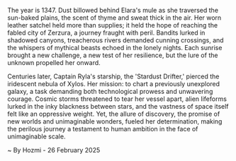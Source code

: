
The year is 1347.  Dust billowed behind Elara's mule as she traversed the sun-baked plains, the scent of thyme and sweat thick in the air.  Her worn leather satchel held more than supplies; it held the hope of reaching the fabled city of Zerzura, a journey fraught with peril. Bandits lurked in shadowed canyons, treacherous rivers demanded cunning crossings, and the whispers of mythical beasts echoed in the lonely nights.  Each sunrise brought a new challenge, a new test of her resilience, but the lure of the unknown propelled her onward.

Centuries later, Captain Ryla's starship, the 'Stardust Drifter,' pierced the iridescent nebula of Xylos.  Her mission: to chart a previously unexplored galaxy, a task demanding both technological prowess and unwavering courage.  Cosmic storms threatened to tear her vessel apart, alien lifeforms lurked in the inky blackness between stars, and the vastness of space itself felt like an oppressive weight. Yet, the allure of discovery, the promise of new worlds and unimaginable wonders, fueled her determination, making the perilous journey a testament to human ambition in the face of unimaginable scale.

~ By Hozmi - 26 February 2025
